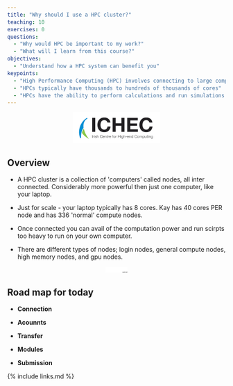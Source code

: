 ```yaml
---
title: "Why should I use a HPC cluster?"
teaching: 10
exercises: 0
questions:
  - "Why would HPC be important to my work?"
  - "What will I learn from this course?"
objectives:
  - "Understand how a HPC system can benefit you"
keypoints:
  - "High Performance Computing (HPC) involves connecting to large computing systems elsewhere in the world"
  - "HPCs typically have thousands to hundreds of thousands of cores"
  - "HPCs have the ability to perform calculations and run simulations that would be impossible on normal machines"
---
```


<p align="center"><img src="../fig/ICHEC_Logo.jpg" width="40%"/></p>

## Overview

- A HPC cluster is a collection of 'computers' called nodes, all inter connected. Considerably more powerful then just one computer, like your laptop.

- Just for scale - your laptop typically has 8 cores. Kay has 40 cores PER node and has 336 'normal' compute nodes.

- Once connected you can avail of the computation power and run scirpts too heavy to run on your own computer.

- There are different types of nodes; login nodes, general compute nodes, high memory nodes, and gpu nodes.

<p align="center"><img src="../fig/nodes.jpg" width="10%"/></p>

## Road map for today

- **Connection**

- **Acounnts**

- **Transfer**

- **Modules**

- **Submission**

{% include links.md %}
